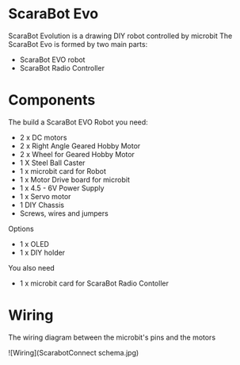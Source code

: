# ScaraBot Evo
ScaraBot Evolution is a drawing DIY robot controlled by microbit
The ScaraBot Evo is formed by two main parts:
- ScaraBot EVO robot
- ScaraBot Radio Controller

# Components
The build a ScaraBot EVO Robot you need:
- 2 x DC motors
- 2 x Right Angle Geared Hobby Motor
- 2 x Wheel for Geared Hobby Motor
- 1 X Steel Ball Caster 
- 1 x microbit card for Robot
- 1 x Motor Drive board for microbit
- 1 x 4.5 - 6V Power Supply  
- 1 x Servo motor
- 1 DIY Chassis
- Screws, wires and jumpers

Options
- 1 x OLED
- 1 x DIY holder

You also need
- 1 x microbit card for ScaraBot Radio Contoller

# Wiring

The wiring diagram between the microbit's pins and the motors

![Wiring](ScarabotConnect schema.jpg)
